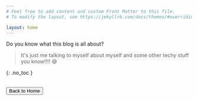```yaml
---
# Feel free to add content and custom Front Matter to this file.
# To modify the layout, see https://jekyllrb.com/docs/themes/#overriding-theme-defaults

layout: home
---
```


Do you know what this blog is all about?

> It's just me talking to myself about myself and some other techy stuff you know!!!! 😅

{: .no_toc }

<br>

<div class="container">
  <div class="row">
    <div class="col-xs-12 col-sm-12 col-md-8">
      <div class="text-center">
          <a href="/"> 
            <button id="home" class="btn btn-primary">
              Back to Home
            </button>
          </a>
        </div>
    </div>
  </div>
</div>
